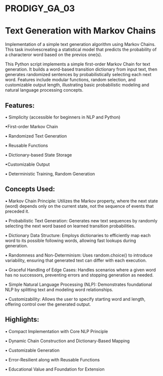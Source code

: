 # PRODIGY_GA_03

# Text Generation with Markov Chains

Implementation of a simple text generation algorithm using Markov Chains. This task involvescreating a statistical model that predicts the probability of a characteror word based on the previos one(s).

This Python script implements a simple first-order Markov Chain for text generation. It builds a word-based transition dictionary from input text, then generates randomized sentences by probabilistically selecting each next word. Features include modular functions, random selection, and customizable output length, illustrating basic probabilistic modeling and natural language processing concepts.

## Features:

• Simplicity (accessible for beginners in NLP and Python)

•First-order Markov Chain

• Randomized Text Generation

• Reusable Functions

• Dictionary-based State Storage

•Customizable Output

• Deterministic Training, Random Generation


## Concepts Used:

• Markov Chain Principle: Utilizes the Markov property, where the next state (word) depends only on the current state, not the sequence of events that preceded it.

• Probabilistic Text Generation: Generates new text sequences by randomly selecting the next word based on learned transition probabilities.

• Dictionary Data Structure: Employs dictionaries to efficiently map each word to its possible following words, allowing fast lookups during generation.

• Randomness and Non-Determinism: Uses random.choice() to introduce variability, ensuring that generated text can differ with each execution.

• Graceful Handling of Edge Cases: Handles scenarios where a given word has no successors, preventing errors and stopping generation as needed.

• Simple Natural Language Processing (NLP): Demonstrates foundational NLP by splitting text and modeling word relationships.

• Customizability: Allows the user to specify starting word and length, offering control over the generated output.


## Highlights:

• Compact Implementation with Core NLP Principle

• Dynamic Chain Construction and Dictionary-Based Mapping

• Customizable Generation

• Error-Resilient along with Reusable Functions

• Educational Value and Foundation for Extension
